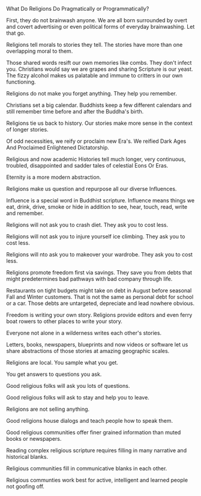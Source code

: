 What Do Religions Do Pragmatically or Programmatically?

First, they do not brainwash anyone. We are all born surrounded by overt and covert advertising or even political forms of everyday brainwashing. Let that go. 

Religions tell morals to stories they tell. The stories have more than one overlapping moral to them.

Those shared words resift our own memories like combs. They don't infect you. Christians would say we are grapes and sharing Scripture is our yeast. The fizzy alcohol makes us palatable and immune to critters in our own functioning.

Religions do not make you forget anything. They help you remember.

Christians set a big calendar. Buddhists keep a few different calendars and still remember time before and after the Buddha's birth. 

Religions tie us back to history. Our stories make more sense in the context of longer stories.

Of odd necessities, we reify or proclaim new Era's. We reified Dark Ages And Proclaimed Enlightened Dictatorship.

Religious and now academic Histories tell much longer, very continuous, troubled, disappointed and sadder tales of celestial Eons Or Eras.

Eternity is a more modern abstraction.

Religions make us question and repurpose all our diverse Influences. 

Influence is a special word in Buddhist scripture. Influence means things we eat, drink, drive, smoke or hide in addition to see, hear, touch, read, write and remember.

Religions will not ask you to crash diet. They ask you to cost less. 

Religions will not ask you to injure yourself ice climbing. They ask you to cost less.

Religions will nto ask you to makeover your wardrobe. They ask you to cost less.

Religions promote freedom first via savings. They save you from debts that might predetermines bad pathways with bad company through life.

Restaurants on tight budgets might take on debt in August before seasonal Fall and Winter customers. That is not the same as personal debt for school or a car. Those debts are untargeted, depreciate and lead nowhere obvious.

Freedom is writing your own story. Religions provide editors and even ferry boat rowers to other places to write your story.

Everyone not alone in a wilderness writes each other's stories. 

Letters, books, newspapers, blueprints and now videos or software let us share abstractions of those stories at amazing geographic scales.

Religions are local. You sample what you get.

You get answers to questions you ask.

Good religious folks will ask you lots of questions.

Good religious folks will ask to stay and help you to leave.

Religions are not selling anything. 

Good religions house dialogs and teach people how to speak them.

Good religious communities offer finer grained information than muted books or newspapers.

Reading complex religious scripture requires filling in many narrative and historical blanks.

Religious communities fill in communicative blanks in each other.

Religious communties work best for active, intelligent and learned people not goofing off.

